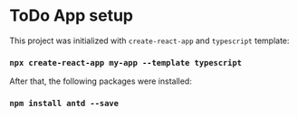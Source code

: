 # ToDo App setup

This project was initialized with `create-react-app` and `typescript` template:

### `npx create-react-app my-app --template typescript`

After that, the following packages were installed:

### `npm install antd --save`
